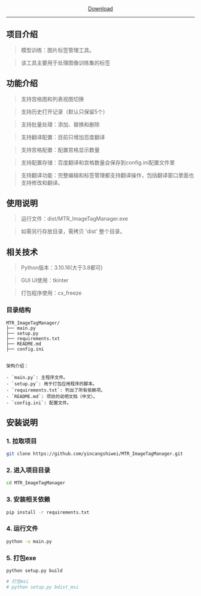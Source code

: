 <p align="center">
  <a href="https://github.com/yincangshiwei/MTR_ImageTagManager/releases">Download</a>
</p>

- - -
## 项目介绍

> 模型训练：图片标签管理工具。

> 该工具主要用于处理图像训练集的标签

## 功能介绍

> 支持宫格图和列表视图切换

> 支持历史打开记录（默认只保留5个）

> 支持批量处理：添加、替换和删除

> 支持翻译配置：目前只增加百度翻译

> 支持宫格配置：配置宫格显示数量

> 支持配置存储：百度翻译和宫格数量会保存到config.ini配置文件里 

> 支持翻译功能：完整编辑和标签管理都支持翻译操作，包括翻译窗口里面也支持修改和翻译。


## 使用说明

> 运行文件：dist/MTR_ImageTagManager.exe

> 如需另行存放目录，需拷贝 'dist' 整个目录。

## 相关技术

> Python版本：3.10.16(大于3.8都可)

> GUI UI使用：tkinter

> 打包程序使用：cx_freeze

### 目录结构

```
MTR_ImageTagManager/
├── main.py
├── setup.py
├── requirements.txt
├── README.md
├── config.ini
```

```

架构介绍：

- `main.py`: 主程序文件。
- `setup.py`: 用于打包应用程序的脚本。
- `requirements.txt`: 列出了所有依赖项。
- `README.md`: 项目的说明文档（中文）。
- `config.ini`: 配置文件。
```

## 安装说明

### 1. 拉取项目
```sh
git clone https://github.com/yincangshiwei/MTR_ImageTagManager.git
```

### 2. 进入项目目录
```sh
cd MTR_ImageTagManager
```

### 3. 安装相关依赖
```sh
pip install -r requirements.txt
```

### 4. 运行文件
```sh
python -u main.py
```

### 5. 打包exe
```sh
python setup.py build

# 打包msi
# python setup.py bdist_msi
```
